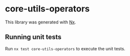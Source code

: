 # core-utils-operators

This library was generated with [Nx](https://nx.dev).


## Running unit tests

Run `nx test core-utils-operators` to execute the unit tests.

